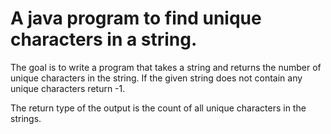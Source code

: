 # A java program to find unique characters in a string.

The goal is to write a program that takes a string and returns the number of unique characters in the string. If the given string does not contain any unique characters return -1.

The return type of the output is the count of all unique characters in the strings.